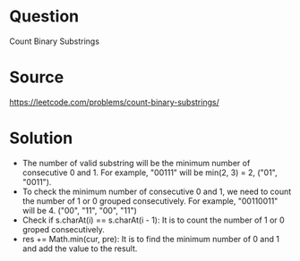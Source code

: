 # Question
Count Binary Substrings

# Source
https://leetcode.com/problems/count-binary-substrings/

# Solution
 - The number of valid substring will be the minimum number of consecutive 0 and 1. For example, "00111" will be min(2, 3) = 2, ("01", "0011").
 - To check the minimum number of consecutive 0 and 1, we need to count the number of 1 or 0 grouped consecutively. For example, "00110011" will be 4. ("00", "11", "00", "11")
 - Check if s.charAt(i) == s.charAt(i - 1): It is to count the number of 1 or 0 groped consecutively.
 - res += Math.min(cur, pre): It is to find the minimum number of 0 and 1 and add the value to the result.

 